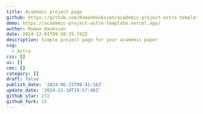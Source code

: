 ```yaml
---
title: Academic project page
github: https://github.com/RomanHauksson/academic-project-astro-template
demo: https://academic-project-astro-template.vercel.app/
author: Roman Hauksson
date: 2024-12-01T09:50:25.742Z
description: Simple project page for your academic paper
ssg:
  - Astro
css: []
ui: []
cms: []
category: []
draft: false
publish_date: '2024-06-23T08:41:16Z'
update_date: '2024-11-10T19:57:46Z'
github_star: 272
github_fork: 15
---
```

